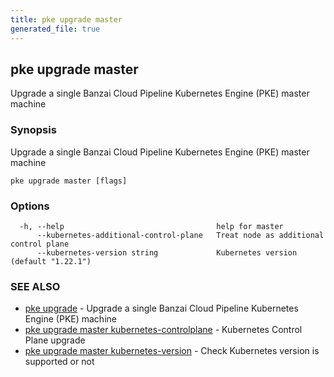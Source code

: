 ```yaml
---
title: pke upgrade master
generated_file: true
---
```

## pke upgrade master

Upgrade a single Banzai Cloud Pipeline Kubernetes Engine (PKE) master machine

### Synopsis

Upgrade a single Banzai Cloud Pipeline Kubernetes Engine (PKE) master machine

```
pke upgrade master [flags]
```

### Options

```
  -h, --help                                  help for master
      --kubernetes-additional-control-plane   Treat node as additional control plane
      --kubernetes-version string             Kubernetes version (default "1.22.1")
```

### SEE ALSO

* [pke upgrade](/docs/pke/cli/reference/pke_upgrade/)	 - Upgrade a single Banzai Cloud Pipeline Kubernetes Engine (PKE) machine
* [pke upgrade master kubernetes-controlplane](/docs/pke/cli/reference/pke_upgrade_master_kubernetes-controlplane/)	 - Kubernetes Control Plane upgrade
* [pke upgrade master kubernetes-version](/docs/pke/cli/reference/pke_upgrade_master_kubernetes-version/)	 - Check Kubernetes version is supported or not

